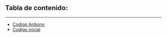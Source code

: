 ## Tabla de contenido:
---
- [Codigo Arduino](hhttps://github.com/stephany-toribio/Repositorio-BioTech/blob/main/Software/codigo_arduino.ino)
- [Codigo inicial](https://github.com/stephany-toribio/Repositorio-BioTech/blob/main/Software/codigo_inicial.py)

